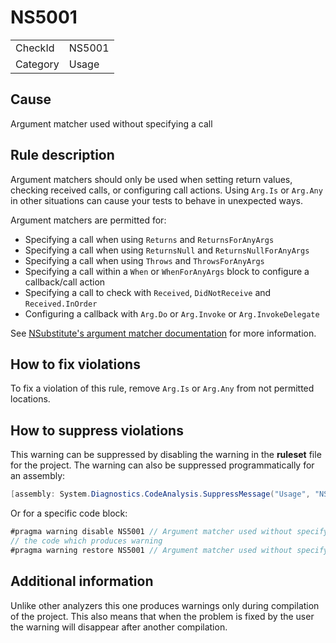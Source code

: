 ﻿# NS5001

<table>
<tr>
  <td>CheckId</td>
  <td>NS5001</td>
</tr>
<tr>
  <td>Category</td>
  <td>Usage</td>
</tr>
</table>

## Cause

Argument matcher used without specifying a call

## Rule description

Argument matchers should only be used when setting return values, checking received calls, or configuring call actions. Using `Arg.Is` or `Arg.Any` in other situations can cause your tests to behave in unexpected ways.

Argument matchers are permitted for:

- Specifying a call when using `Returns` and `ReturnsForAnyArgs`
- Specifying a call when using `ReturnsNull` and `ReturnsNullForAnyArgs`
- Specifying a call when using `Throws` and `ThrowsForAnyArgs`
- Specifying a call within a `When` or `WhenForAnyArgs` block to configure a callback/call action
- Specifying a call to check with `Received`, `DidNotReceive` and `Received.InOrder`
- Configuring a callback with `Arg.Do` or `Arg.Invoke` or `Arg.InvokeDelegate`

See [NSubstitute's argument matcher documentation](https://nsubstitute.github.io/help/argument-matchers/#how_not_to_use_argument_matchers) for more information.

## How to fix violations

To fix a violation of this rule, remove `Arg.Is` or `Arg.Any` from not permitted locations.

## How to suppress violations

This warning can be suppressed by disabling the warning in the **ruleset** file for the project.
The warning can also be suppressed programmatically for an assembly:
````c#
[assembly: System.Diagnostics.CodeAnalysis.SuppressMessage("Usage", "NS5001:Argument matcher used without specifying a call.", Justification = "Reviewed")]
````

Or for a specific code block:
````c#
#pragma warning disable NS5001 // Argument matcher used without specifying a call.
// the code which produces warning
#pragma warning restore NS5001 // Argument matcher used without specifying a call.
````

## Additional information

Unlike other analyzers this one produces warnings only during compilation of the project. This also means that when the problem is fixed by the user
the warning will disappear after another compilation.
